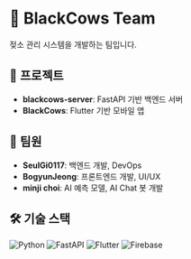 # 🐄 BlackCows Team

젖소 관리 시스템을 개발하는 팀입니다.

## 🚀 프로젝트
- **blackcows-server**: FastAPI 기반 백엔드 서버
- **BlackCows**: Flutter 기반 모바일 앱

## 👥 팀원
- **SeulGi0117**: 백엔드 개발, DevOps
- **BogyunJeong**: 프론트엔드 개발, UI/UX
- **minji choi**: AI 예측 모델, AI Chat 봇 개발

## 🛠️ 기술 스택
![Python](https://img.shields.io/badge/-Python-3776AB?style=flat&logo=Python&logoColor=white)
![FastAPI](https://img.shields.io/badge/-FastAPI-009688?style=flat&logo=FastAPI&logoColor=white)
![Flutter](https://img.shields.io/badge/-Flutter-02569B?style=flat&logo=Flutter&logoColor=white)
![Firebase](https://img.shields.io/badge/-Firebase-FFCA28?style=flat&logo=Firebase&logoColor=black)
